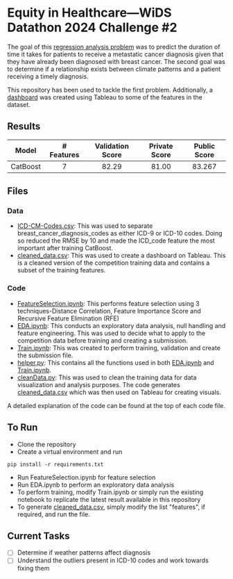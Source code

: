 # Equity in Healthcare—WiDS Datathon 2024 Challenge #2

The goal of this [regression analysis problem](https://www.kaggle.com/competitions/widsdatathon2024-challenge2/overview) was to predict the duration of time it takes for patients to receive a metastatic cancer diagnosis given that they have already been diagnosed with breast cancer. The second goal was to determine if a relationship exists between climate patterns and a patient receiving a timely diagnosis.

This repository has been used to tackle the first problem. Additionally, a [dashboard](https://public.tableau.com/views/EquityInHealthcare/Dashboard2?:language=en-US&:sid=&:redirect=auth&:display_count=n&:origin=viz_share_link) was created using Tableau to some of the features in the dataset.

## Results

| **Model** | **# Features** | **Validation Score** | **Private Score** |**Public Score** |
|:------------------:|:-----------------------------:|:--------------------------------------:|:-----------------------------:|:-----------------------------:        |
| CatBoost             | 7                       | 82.29                                | 81.00                       |83.267

## Files
### Data
- [ICD-CM-Codes.csv](https://github.com/trisha-c-a/Equity-in-Healthcare/blob/main/ICD-CM-Codes.csv): This was used to separate breast_cancer_diagnosis_codes as either ICD-9 or ICD-10 codes. Doing so reduced the RMSE by 10 and made the ICD_code feature the most important after training CatBoost.
- [cleaned_data.csv](https://github.com/trisha-c-a/Equity-in-Healthcare/blob/main/cleaned_data.csv): This was used to create a dashboard on Tableau. This is a cleaned version of the competition training data and contains a subset of the training features.

### Code
- [FeatureSelection.ipynb](https://github.com/trisha-c-a/Equity-in-Healthcare/blob/main/FeatureSelection.ipynb): This performs feature selection using 3 techniques-Distance Correlation, Feature Importance Score and Recursive Feature Elimination (RFE)
- [EDA.ipynb](https://github.com/trisha-c-a/Equity-in-Healthcare/blob/main/EDA.ipynb): This conducts an exploratory data analysis, null handling and feature engineering. This was used to decide what to apply to the competition data before training and creating a submission.
- [Train.ipynb](https://github.com/trisha-c-a/Equity-in-Healthcare/blob/main/Train.ipynb): This was created to perform training, validation and create the submission file.
- [helper.py](https://github.com/trisha-c-a/Equity-in-Healthcare/blob/main/helper.py): This contains all the functions used in both [EDA.ipynb](https://github.com/trisha-c-a/Equity-in-Healthcare/blob/main/EDA.ipynb) and [Train.ipynb](https://github.com/trisha-c-a/Equity-in-Healthcare/blob/main/Train.ipynb).
- [cleanData.py](https://github.com/trisha-c-a/Equity-in-Healthcare/blob/main/cleanData.py): This was used to clean the training data for data visualization and analysis purposes. The code generates [cleaned_data.csv](https://github.com/trisha-c-a/Equity-in-Healthcare/blob/main/cleaned_data.csv) which was then used on Tableau for creating visuals.

A detailed explanation of the code can be found at the top of each code file.

## To Run
- Clone the repository
- Create a virtual environment and run 
```
pip install -r requirements.txt
```
- Run FeatureSelection.ipynb for feature selection
- Run EDA.ipynb to perform an exploratory data analysis
- To perform training, modify Train.ipynb or simply run the existing notebook to replicate the latest result available in this repository
- To generate [cleaned_data.csv](https://github.com/trisha-c-a/Equity-in-Healthcare/blob/main/cleaned_data.csv), simply modify the list "features", if required, and run the file.

## Current Tasks

- [ ] Determine if weather patterns affect diagnosis
- [ ] Understand the outliers present in ICD-10 codes and work towards fixing them